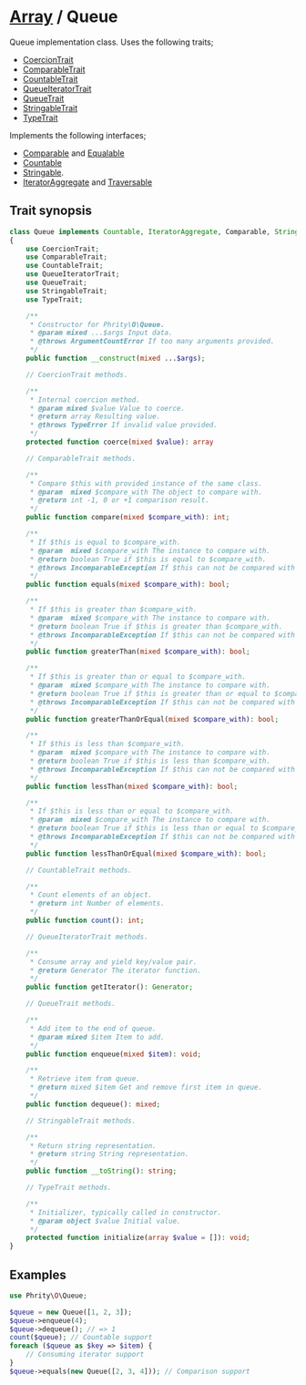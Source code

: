 # [Array](../Array.md) / Queue

Queue implementation class. Uses the following traits;

* [CoercionTrait](CoercionTrait.md)
* [ComparableTrait](ComparableTrait.md)
* [CountableTrait](CountableTrait.md)
* [QueueIteratorTrait](QueueIteratorTrait.md)
* [QueueTrait](QueueTrait.md)
* [StringableTrait](StringableTrait.md)
* [TypeTrait](TypeTrait.md)

Implements the following interfaces;

* [Comparable](https://github.com/sirn-se/phrity-comparison) and [Equalable](https://github.com/sirn-se/phrity-comparison)
* [Countable](https://www.php.net/manual/en/class.countable.php)
* [Stringable](https://www.php.net/manual/en/class.stringable).
* [IteratorAggregate](https://www.php.net/manual/en/class.iterator.php) and [Traversable](https://www.php.net/manual/en/class.traversable.php)

## Trait synopsis

```php
class Queue implements Countable, IteratorAggregate, Comparable, Stringable
{
    use CoercionTrait;
    use ComparableTrait;
    use CountableTrait;
    use QueueIteratorTrait;
    use QueueTrait;
    use StringableTrait;
    use TypeTrait;

    /**
     * Constructor for Phrity\O\Queue.
     * @param mixed ...$args Input data.
     * @throws ArgumentCountError If too many arguments provided.
     */
    public function __construct(mixed ...$args);

    // CoercionTrait methods.

    /**
     * Internal coercion method.
     * @param mixed $value Value to coerce.
     * @return array Resulting value.
     * @throws TypeError If invalid value provided.
     */
    protected function coerce(mixed $value): array

    // ComparableTrait methods.

    /**
     * Compare $this with provided instance of the same class.
     * @param  mixed $compare_with The object to compare with.
     * @return int -1, 0 or +1 comparison result.
     */
    public function compare(mixed $compare_with): int;

    /**
     * If $this is equal to $compare_with.
     * @param  mixed $compare_with The instance to compare with.
     * @return boolean True if $this is equal to $compare_with.
     * @throws IncomparableException If $this can not be compared with $compare_with.
     */
    public function equals(mixed $compare_with): bool;

    /**
     * If $this is greater than $compare_with.
     * @param  mixed $compare_with The instance to compare with.
     * @return boolean True if $this is greater than $compare_with.
     * @throws IncomparableException If $this can not be compared with $compare_with.
     */
    public function greaterThan(mixed $compare_with): bool;

    /**
     * If $this is greater than or equal to $compare_with.
     * @param  mixed $compare_with The instance to compare with.
     * @return boolean True if $this is greater than or equal to $compare_with.
     * @throws IncomparableException If $this can not be compared with $compare_with.
     */
    public function greaterThanOrEqual(mixed $compare_with): bool;

    /**
     * If $this is less than $compare_with.
     * @param  mixed $compare_with The instance to compare with.
     * @return boolean True if $this is less than $compare_with.
     * @throws IncomparableException If $this can not be compared with $compare_with.
     */
    public function lessThan(mixed $compare_with): bool;

    /**
     * If $this is less than or equal to $compare_with.
     * @param  mixed $compare_with The instance to compare with.
     * @return boolean True if $this is less than or equal to $compare_with.
     * @throws IncomparableException If $this can not be compared with $compare_with.
     */
    public function lessThanOrEqual(mixed $compare_with): bool;

    // CountableTrait methods.

    /**
     * Count elements of an object.
     * @return int Number of elements.
     */
    public function count(): int;

    // QueueIteratorTrait methods.

    /**
     * Consume array and yield key/value pair.
     * @return Generator The iterator function.
     */
    public function getIterator(): Generator;

    // QueueTrait methods.

    /**
     * Add item to the end of queue.
     * @param mixed $item Item to add.
     */
    public function enqueue(mixed $item): void;

    /**
     * Retrieve item from queue.
     * @return mixed $item Get and remove first item in queue.
     */
    public function dequeue(): mixed;

    // StringableTrait methods.

    /**
     * Return string representation.
     * @return string String representation.
     */
    public function __toString(): string;

    // TypeTrait methods.

    /**
     * Initializer, typically called in constructor.
     * @param object $value Initial value.
     */
    protected function initialize(array $value = []): void;
}
```

## Examples

```php
use Phrity\O\Queue;

$queue = new Queue([1, 2, 3]);
$queue->enqueue(4);
$queue->dequeue(); // => 1
count($queue); // Countable support
foreach ($queue as $key => $item) {
    // Consuming iterator support
}
$queue->equals(new Queue([2, 3, 4])); // Comparison support
```
